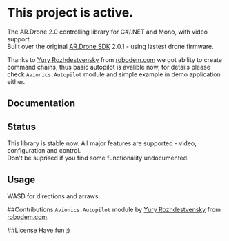 # This project is active.

The AR.Drone 2.0 controlling library for C#/.NET and Mono, with video support.  
Built over the original [AR.Drone SDK](https://projects.ardrone.org) 2.0.1 - using lastest drone firmware.

Thanks to [Yury Rozhdestvensky](https://github.com/yur) from [robodem.com](http://robodem.com) we got ability to create command chains, 
thus basic autopilot is avalible now, for details please check ```Avionics.Autopilot``` module and simple example in demo application either.


## Documentation



## Status

This library is stable now. 
All major features are supported - video, configuration and control.   
Don't be suprised if you find some functionality undocumented.  


## Usage

WASD for directions and arraws. 

##Contributions
```Avionics.Autopilot``` module by [Yury Rozhdestvensky](https://github.com/yur) from [robodem.com](http://robodem.com).  

##License
Have fun ;)
